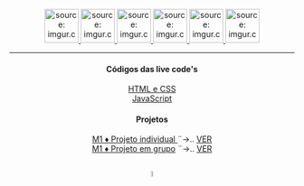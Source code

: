 <br>
<div align="center">
    <a href="#">    
        <img src="https://i.imgur.com/QSU2Ksh.png" title="source: imgur.com" 
        width="60px"/>
    </a>
    <a href="#">
        <img src="https://i.imgur.com/75ZnyoP.png" title="source: imgur.com" 
        width="60px"/>
    </a>
    <a href="#">
        <img src="https://i.imgur.com/RjWGTVn.png" title="source: imgur.com" 
        width="60px"/>
    </a>
    <a href="#">
        <img src="https://i.imgur.com/fFUhinJ.png" title="source: imgur.com" 
        width="60px"/>
    </a>
    <a href="#">
        <img src="https://i.imgur.com/r5TIjbs.png" title="source: imgur.com" 
        width="60px"/>
    </a>
     <a href="#">    
        <img src="https://i.imgur.com/Qx9OlTM.png" title="source: imgur.com" 
        width="60px"/>
    </a>
</div>
<hr>
<div align="center">
    <h4>Códigos das live code's</h4>
    <a href="https://github.com/Resilia-por-Ebony/TurmaRD/tree/main/M1/HTML%20CSS" >HTML e CSS</a><br>
    <a href="https://github.com/Resilia-por-Ebony/TurmaRD/tree/main/M1/Js" >JavaScript</a>
    <h4>Projetos</h4>
    <p> 
        <a href="https://github.com/Resilia-por-Ebony/TurmaRD/tree/main/M1/Projeto-Individual" >
            M1 ♦ Projeto individual
        </a>
        ¨→..
        <a href="https://leonardop1.netlify.app/" target="blank">VER</a><br>
        <a href="#" >M1 ♦ Projeto em grupo</a>
        ¨→..
        <a href="https://leonardop1.netlify.app/" target="blank">VER</a><br>
    </p>
</div>
<br/>
<div align="center">
    <a href="../README.md">
        <img src="https://i.imgur.com/kfHCxif.png" title="source: imgur.com" width="5%"/>
    </a>
</div>